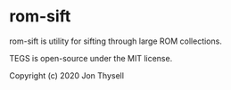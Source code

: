 # rom-sift #

rom-sift is utility for sifting through large ROM collections.

TEGS is open-source under the MIT license.

Copyright (c) 2020 Jon Thysell
